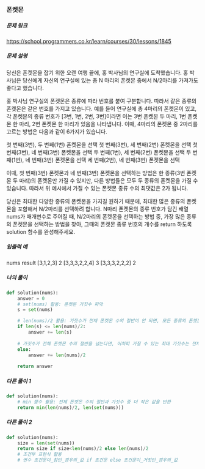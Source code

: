 ### 폰켓몬


##### 문제 링크

https://school.programmers.co.kr/learn/courses/30/lessons/1845



##### 문제 설명

당신은 폰켓몬을 잡기 위한 오랜 여행 끝에, 홍 박사님의 연구실에 도착했습니다. 홍 박사님은 당신에게 자신의 연구실에 있는 총 N 마리의 폰켓몬 중에서 N/2마리를 가져가도 좋다고 했습니다.

홍 박사님 연구실의 폰켓몬은 종류에 따라 번호를 붙여 구분합니다. 따라서 같은 종류의 폰켓몬은 같은 번호를 가지고 있습니다. 예를 들어 연구실에 총 4마리의 폰켓몬이 있고, 각 폰켓몬의 종류 번호가 [3번, 1번, 2번, 3번]이라면 이는 3번 폰켓몬 두 마리, 1번 폰켓몬 한 마리, 2번 폰켓몬 한 마리가 있음을 나타냅니다. 이때, 4마리의 폰켓몬 중 2마리를 고르는 방법은 다음과 같이 6가지가 있습니다.


첫 번째(3번), 두 번째(1번) 폰켓몬을 선택
첫 번째(3번), 세 번째(2번) 폰켓몬을 선택
첫 번째(3번), 네 번째(3번) 폰켓몬을 선택
두 번째(1번), 세 번째(2번) 폰켓몬을 선택
두 번째(1번), 네 번째(3번) 폰켓몬을 선택
세 번째(2번), 네 번째(3번) 폰켓몬을 선택


이때, 첫 번째(3번) 폰켓몬과 네 번째(3번) 폰켓몬을 선택하는 방법은 한 종류(3번 폰켓몬 두 마리)의 폰켓몬만 가질 수 있지만, 다른 방법들은 모두 두 종류의 폰켓몬을 가질 수 있습니다. 따라서 위 예시에서 가질 수 있는 폰켓몬 종류 수의 최댓값은 2가 됩니다.


당신은 최대한 다양한 종류의 폰켓몬을 가지길 원하기 때문에, 최대한 많은 종류의 폰켓몬을 포함해서 N/2마리를 선택하려 합니다. N마리 폰켓몬의 종류 번호가 담긴 배열 nums가 매개변수로 주어질 때, N/2마리의 폰켓몬을 선택하는 방법 중, 가장 많은 종류의 폰켓몬을 선택하는 방법을 찾아, 그때의 폰켓몬 종류 번호의 개수를 return 하도록 solution 함수를 완성해주세요.


##### 입출력 예

nums	        result
[3,1,2,3]	    2
[3,3,3,2,2,4]	3
[3,3,3,2,2,2]	2


##### 나의 풀이

```py
def solution(nums):
    answer = 0
    # set(nums) 활용: 폰켓몬 가짓수 파악
    s = set(nums)

    # len(nums)/2 활용: 가짓수가 전체 폰켓몬 수의 절반이 안 되면, 모든 종류의 폰켓몬을 가질 수 있음
    if len(s) <= len(nums)/2:
        answer += len(s)
    
    # 가짓수가 전체 폰켓몬 수의 절반을 넘는다면, 어차피 가질 수 있는 최대 가짓수는 전체 폰켓몬 수의 절반
    else:
        answer += len(nums)/2
    
    return answer
```



##### 다른 풀이 1

```py
def solution(nums):
    # min 함수 활용: 전체 폰켓몬 수의 절반과 가짓수 중 더 작은 값을 반환
    return min(len(nums)/2, len(set(nums)))
```



##### 다른 풀이 2

```py
def solution(nums):
    size = len(set(nums))
    return size if size<len(nums)/2 else len(nums)/2
    # 조건부 표현식 활용
    # 변수 조건문이_참인_경우의_값 if 조건문 else 조건문이_거짓인_경우의_값
```
